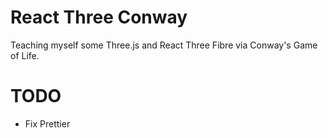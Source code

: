# React Three Conway

Teaching myself some Three.js and React Three Fibre via Conway's Game of Life.

# TODO

- Fix Prettier